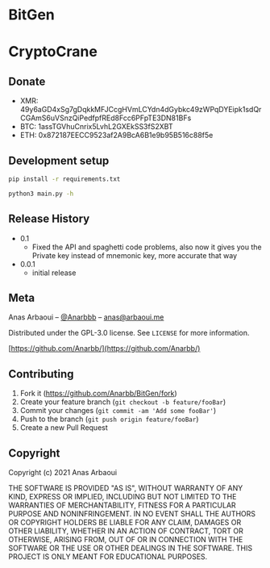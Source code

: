 # BitGen
# CryptoCrane

## Donate

- XMR: 49y6aGD4xSg7gDqkkMFJCcgHVmLCYdn4dGybkc49zWPqDYEipk1sdQrCGAmS6uVSnzQiPedfpfREd8Fcc6PFpTE3DN81BFs
- BTC: 1assTGVhuCnrix5LvhL2GXEkSS3fS2XBT
- ETH: 0x872187EECC9523af2A9BcA6B1e9b95B516c88f5e

## Development setup

```sh
pip install -r requirements.txt
```

```sh
python3 main.py -h
```

## Release History

- 0.1
  - Fixed the API and spaghetti code problems, also now it gives you the Private key instead of mnemonic key, more accurate that way
- 0.0.1
  - initial release

## Meta

Anas Arbaoui – [@Anarbbb](https://twitter.com/anasdonis) – anas@arbaoui.me

Distributed under the GPL-3.0 license. See `LICENSE` for more information.

[https://github.com/Anarbb/](https://github.com/Anarbb/)

## Contributing

1. Fork it (<https://github.com/Anarbb/BitGen/fork>)
2. Create your feature branch (`git checkout -b feature/fooBar`)
3. Commit your changes (`git commit -am 'Add some fooBar'`)
4. Push to the branch (`git push origin feature/fooBar`)
5. Create a new Pull Request

## Copyright

Copyright (c) 2021 Anas Arbaoui

THE SOFTWARE IS PROVIDED "AS IS", WITHOUT WARRANTY OF ANY KIND, EXPRESS OR IMPLIED, INCLUDING BUT NOT LIMITED TO THE WARRANTIES OF MERCHANTABILITY, FITNESS FOR A PARTICULAR PURPOSE AND NONINFRINGEMENT. IN NO EVENT SHALL THE AUTHORS OR COPYRIGHT HOLDERS BE LIABLE FOR ANY CLAIM, DAMAGES OR OTHER LIABILITY, WHETHER IN AN ACTION OF CONTRACT, TORT OR OTHERWISE, ARISING FROM, OUT OF OR IN CONNECTION WITH THE SOFTWARE OR THE USE OR OTHER DEALINGS IN THE SOFTWARE. THIS PROJECT IS ONLY MEANT FOR EDUCATIONAL PURPOSES.
